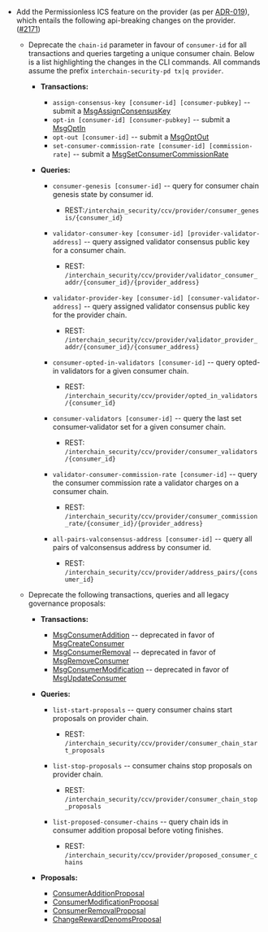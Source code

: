 - Add the  Permissionless ICS feature on the provider (as per 
  [ADR-019](https://cosmos.github.io/interchain-security/adrs/adr-019-permissionless-ics)),
  which entails the following api-breaking changes on the provider.
  ([\#2171](https://github.com/cosmos/interchain-security/pull/2171))
  
  - Deprecate the `chain-id` parameter in favour of `consumer-id` for all transactions and queries targeting a unique consumer chain. Below is a list highlighting the changes in the CLI commands. All commands assume the prefix `interchain-security-pd tx|q provider`.
    - **Transactions:**
      - `assign-consensus-key [consumer-id] [consumer-pubkey]`
        -- submit a [MsgAssignConsensusKey](https://github.com/cosmos/interchain-security/blob/a17a3851b5eb3cec515b711dceae0afe9c14c3f0/proto/interchain_security/ccv/provider/v1/tx.proto#L46)
      - `opt-in [consumer-id] [consumer-pubkey]`
        -- submit a [MsgOptIn](https://github.com/cosmos/interchain-security/blob/a17a3851b5eb3cec515b711dceae0afe9c14c3f0/proto/interchain_security/ccv/provider/v1/tx.proto#L256)
      - `opt-out [consumer-id]`
        -- submit a [MsgOptOut](https://github.com/cosmos/interchain-security/blob/a17a3851b5eb3cec515b711dceae0afe9c14c3f0/proto/interchain_security/ccv/provider/v1/tx.proto#L277)
      - `set-consumer-commission-rate [consumer-id] [commission-rate]`
        -- submit a [MsgSetConsumerCommissionRate](https://github.com/cosmos/interchain-security/blob/a17a3851b5eb3cec515b711dceae0afe9c14c3f0/proto/interchain_security/ccv/provider/v1/tx.proto#L295)

    - **Queries:**
      - `consumer-genesis [consumer-id]` -- query for consumer chain genesis state by consumer id.
        - REST:`/interchain_security/ccv/provider/consumer_genesis/{consumer_id}`

      - `validator-consumer-key [consumer-id] [provider-validator-address]` -- query assigned validator consensus public key for a consumer chain.
        - REST: `/interchain_security/ccv/provider/validator_consumer_addr/{consumer_id}/{provider_address}`

      - `validator-provider-key [consumer-id] [consumer-validator-address]` -- query assigned validator consensus public key for the provider chain.
        - REST: `/interchain_security/ccv/provider/validator_provider_addr/{consumer_id}/{consumer_address}`

      - `consumer-opted-in-validators [consumer-id]` -- query opted-in validators for a given consumer chain.
        - REST: `/interchain_security/ccv/provider/opted_in_validators/{consumer_id}`

      - `consumer-validators [consumer-id]` -- query the last set consumer-validator set for a given consumer chain.
        - REST: `/interchain_security/ccv/provider/consumer_validators/{consumer_id}`

      - `validator-consumer-commission-rate [consumer-id]` -- query the consumer commission rate a validator charges on a consumer chain.
        - REST: `/interchain_security/ccv/provider/consumer_commission_rate/{consumer_id}/{provider_address}`

      - `all-pairs-valconsensus-address [consumer-id]` -- query all pairs of valconsensus address by consumer id.
        - REST: `/interchain_security/ccv/provider/address_pairs/{consumer_id}`

  - Deprecate the following transactions, queries and all legacy governance proposals:

    - **Transactions:**
      - [MsgConsumerAddition](https://github.com/cosmos/interchain-security/blob/a17a3851b5eb3cec515b711dceae0afe9c14c3f0/proto/interchain_security/ccv/provider/v1/tx.proto#L121) -- deprecated in favor of [MsgCreateConsumer](https://github.com/cosmos/interchain-security/blob/a17a3851b5eb3cec515b711dceae0afe9c14c3f0/proto/interchain_security/ccv/provider/v1/tx.proto#L360)
      - [MsgConsumerRemoval](https://github.com/cosmos/interchain-security/blob/a17a3851b5eb3cec515b711dceae0afe9c14c3f0/proto/interchain_security/ccv/provider/v1/tx.proto#L206) -- deprecated in favor of [MsgRemoveConsumer](https://github.com/cosmos/interchain-security/blob/a17a3851b5eb3cec515b711dceae0afe9c14c3f0/proto/interchain_security/ccv/provider/v1/tx.proto#L225)
      - [MsgConsumerModification](https://github.com/cosmos/interchain-security/blob/a17a3851b5eb3cec515b711dceae0afe9c14c3f0/proto/interchain_security/ccv/provider/v1/tx.proto#L) -- deprecated in favor of [MsgUpdateConsumer](https://github.com/cosmos/interchain-security/blob/a17a3851b5eb3cec515b711dceae0afe9c14c3f0/proto/interchain_security/ccv/provider/v1/tx.proto#L383)

    - **Queries:**
      - `list-start-proposals` -- query consumer chains start proposals on provider chain.
        - REST: `/interchain_security/ccv/provider/consumer_chain_start_proposals`

      - `list-stop-proposals` -- consumer chains stop proposals on provider chain.
        - REST: `/interchain_security/ccv/provider/consumer_chain_stop_proposals`

      - `list-proposed-consumer-chains` -- query chain ids in consumer addition proposal before voting finishes.
        - REST: `/interchain_security/ccv/provider/proposed_consumer_chains`

    - **Proposals:**
      - [ConsumerAdditionProposal](https://github.com/cosmos/interchain-security/blob/a17a3851b5eb3cec515b711dceae0afe9c14c3f0/proto/interchain_security/ccv/provider/v1/provider.proto#L31)
      - [ConsumerModificationProposal](https://github.com/cosmos/interchain-security/blob/a17a3851b5eb3cec515b711dceae0afe9c14c3f0/proto/interchain_security/ccv/provider/v1/provider.proto#L140)
      - [ConsumerRemovalProposal](https://github.com/cosmos/interchain-security/blob/a17a3851b5eb3cec515b711dceae0afe9c14c3f0/proto/interchain_security/ccv/provider/v1/provider.proto#L122)
      - [ChangeRewardDenomsProposal](https://github.com/cosmos/interchain-security/blob/a17a3851b5eb3cec515b711dceae0afe9c14c3f0/proto/interchain_security/ccv/provider/v1/provider.proto#L192)  
